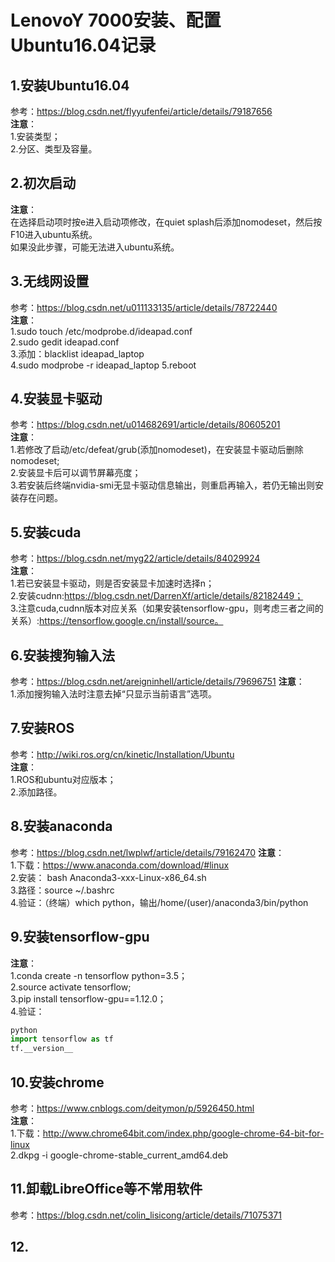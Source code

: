 # LenovoY 7000安装、配置Ubuntu16.04记录
## 1.安装Ubuntu16.04
参考：https://blog.csdn.net/flyyufenfei/article/details/79187656  
**注意**：   
1.安装类型；  
2.分区、类型及容量。

## 2.初次启动
**注意**：  
在选择启动项时按e进入启动项修改，在quiet splash后添加nomodeset，然后按F10进入ubuntu系统。  
如果没此步骤，可能无法进入ubuntu系统。

## 3.无线网设置
参考：https://blog.csdn.net/u011133135/article/details/78722440    
**注意**：  
1.sudo touch /etc/modprobe.d/ideapad.conf  
2.sudo gedit ideapad.conf  
3.添加：blacklist ideapad_laptop   
4.sudo modprobe -r ideapad_laptop
5.reboot

## 4.安装显卡驱动
参考：https://blog.csdn.net/u014682691/article/details/80605201  
**注意**：  
1.若修改了启动/etc/defeat/grub(添加nomodeset)，在安装显卡驱动后删除nomodeset;  
2.安装显卡后可以调节屏幕亮度；  
3.若安装后终端nvidia-smi无显卡驱动信息输出，则重启再输入，若仍无输出则安装存在问题。

## 5.安装cuda
参考：https://blog.csdn.net/myg22/article/details/84029924  
**注意**：  
1.若已安装显卡驱动，则是否安装显卡加速时选择n；  
2.安装cudnn:https://blog.csdn.net/DarrenXf/article/details/82182449；  
3.注意cuda,cudnn版本对应关系（如果安装tensorflow-gpu，则考虑三者之间的关系）:https://tensorflow.google.cn/install/source。

## 6.安装搜狗输入法  
参考：https://blog.csdn.net/areigninhell/article/details/79696751
**注意**：  
1.添加搜狗输入法时注意去掉“只显示当前语言”选项。

## 7.安装ROS
参考：http://wiki.ros.org/cn/kinetic/Installation/Ubuntu  
**注意**：  
1.ROS和ubuntu对应版本；  
2.添加路径。

## 8.安装anaconda
参考：https://blog.csdn.net/lwplwf/article/details/79162470
**注意**：  
1.下载：https://www.anaconda.com/download/#linux  
2.安装： bash Anaconda3-xxx-Linux-x86_64.sh  
3.路径：source ~/.bashrc  
4.验证：（终端）which python，输出/home/(user)/anaconda3/bin/python

## 9.安装tensorflow-gpu
**注意**：  
1.conda create -n tensorflow python=3.5；  
2.source activate tensorflow;  
3.pip install tensorflow-gpu==1.12.0；  
4.验证：
~~~python
python
import tensorflow as tf
tf.__version__
~~~

## 10.安装chrome
参考：https://www.cnblogs.com/deitymon/p/5926450.html  
**注意**：  
1.下载：http://www.chrome64bit.com/index.php/google-chrome-64-bit-for-linux  
2.dkpg -i google-chrome-stable_current_amd64.deb  

## 11.卸载LibreOffice等不常用软件
参考：https://blog.csdn.net/colin_lisicong/article/details/71075371  

## 12.
